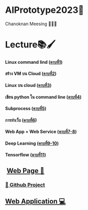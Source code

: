 # AIPrototype2023🦾

Chanoknan Meesing 👩🏻‍💻 


# **Lecture📚🖌**

#### Linux command lind ([คาบที่1](https://github.com/qmcnn/AIPrototype2023/blob/main/Lecture/คาบที่%201.pdf))

#### สร้าง VM บน Cloud ([คาบที่2](https://github.com/qmcnn/AIPrototype2023/blob/main/Lecture/คาบที่2.pdf))

#### Linux บน cloud ([คาบที่3](https://github.com/qmcnn/AIPrototype2023/blob/main/Lecture/คาบที่3.pdf))

#### เขียน python ใน command line ([คาบที่4](https://github.com/qmcnn/AIPrototype2023/blob/main/Lecture/คาบที่4.pdf))

#### Subprocess ([คาบที่5](https://github.com/qmcnn/AIPrototype2023/blob/main/Lecture/คาบที่5.pdf))

#### การทำเว็บ ([คาบที่6](https://github.com/qmcnn/AIPrototype2023/blob/main/Lecture/คาบที่6.pdf))

#### Web App + Web Service ([คาบที่7-8](https://github.com/qmcnn/AIPrototype2023/blob/main/Lecture/คาบที่7-8.pdf))

#### Deep Learning ([คาบที่9-10](https://github.com/qmcnn/AIPrototype2023/blob/main/Lecture/คาบที่9-10.pdf))

#### Tensorflow ([คาบที่11](https://github.com/qmcnn/AIPrototype2023/blob/main/Tensorflow_(Deep_Learning_Implementation).ipynb))


## ​  [Web Page 📲](https://nxxk23.github.io/test_webpage/index.html)
  ###    [🌸 Github Project](https://github.com/nxxk23/PROJECT)



##   [Web Application 💻](https://qmcnn.github.io/AIPrototype2023/WebApp/index.html)